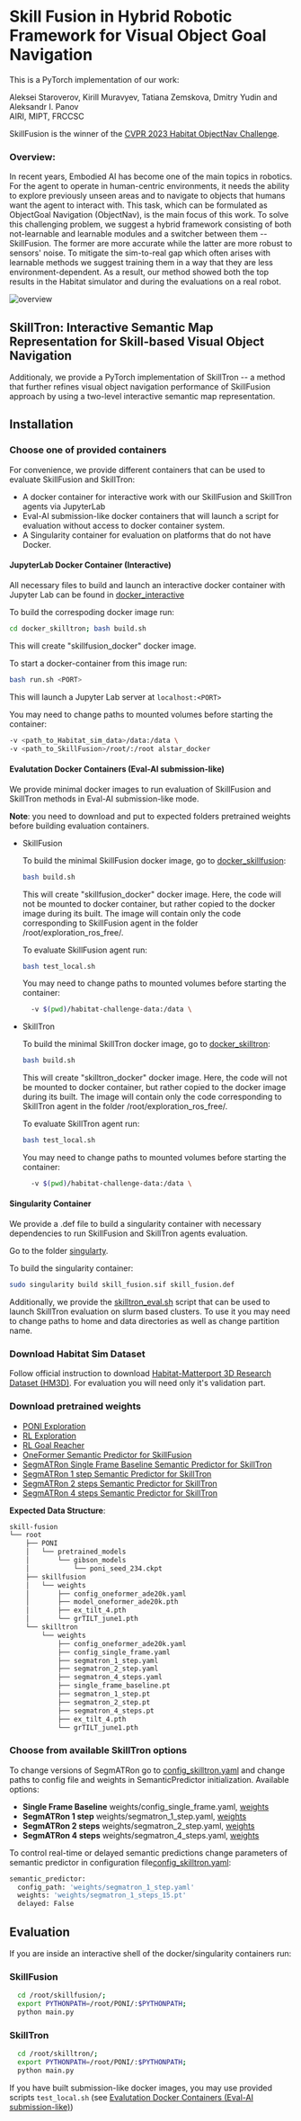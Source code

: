 # Skill Fusion in Hybrid Robotic Framework for Visual Object Goal Navigation 
This is a PyTorch implementation of our work:

Aleksei Staroverov, Kirill Muravyev, Tatiana Zemskova, Dmitry Yudin and Aleksandr I. Panov<br />
AIRI, MIPT, FRCCSC

SkillFusion is the winner of the [CVPR 2023 Habitat ObjectNav Challenge](https://aihabitat.org/challenge/2023/).

### Overview:
In recent years, Embodied AI has become one of the main topics in robotics. For the agent to operate in human-centric environments, it needs the ability to explore previously unseen areas and to navigate to objects that humans want the agent to interact with. This task, which can be formulated as ObjectGoal Navigation (ObjectNav), is the main focus of this work. To solve this challenging problem, we suggest a hybrid framework consisting of both not-learnable and learnable modules and a switcher between them -- SkillFusion. The former are more accurate while the latter are more robust to sensors' noise. To mitigate the sim-to-real gap which often arises with learnable methods we suggest training them in a way that they are less environment-dependent. As a result, our method showed both the top results in the Habitat simulator and during the evaluations on a real robot.

![overview](./docs/objectnav_spec_2023.gif)

## SkillTron: Interactive Semantic Map Representation for Skill-based Visual Object Navigation

Additionaly, we provide a PyTorch implementation of SkillTron -- a method that further refines visual object navigation performance of SkillFusion approach by using a two-level interactive semantic map representation.

## Installation

### Choose one of provided containers
For convenience, we provide different containers that can be used to evaluate SkillFusion and SkillTron:
- A docker container for interactive work with our SkillFusion and SkillTron agents via JupyterLab
- Eval-AI submission-like docker containers that will launch a script for evaluation without access to docker container system.
- A Singularity container for evaluation on platforms that do not have Docker.

#### JupyterLab Docker Container (Interactive)

All necessary files to build and launch an interactive docker container with Jupyter Lab can be found in [docker_interactive](docker_interactive/) 

To build the correspoding docker image run:

```bash
cd docker_skilltron; bash build.sh
```

This will create "skillfusion_docker" docker image.


To start a docker-container from this image run: 

```bash
bash run.sh <PORT>
```

This will launch a Jupyter Lab server at ```localhost:<PORT>```

You may need to change paths to mounted volumes before starting the container:
```bash
-v <path_to_Habitat_sim_data>/data:/data \
-v <path_to_SkillFusion>/root/:/root alstar_docker
```

#### Evalutation Docker Containers (Eval-AI submission-like)

We provide minimal docker images to run evaluation of SkillFusion and SkillTron methods in Eval-AI submission-like mode.

**Note**: you need to download and put to expected folders pretrained weights before building evaluation containers.

- SkillFusion

  To build the minimal SkillFusion docker image, go to [docker_skillfusion](docker_skillfusion/):

  ```bash
  bash build.sh
  ```

  This will create "skillfusion_docker" docker image. Here, the code will not be mounted to docker container, but rather copied to the docker image during its built. The image will contain only the code corresponding to SkillFusion agent in the folder /root/exploration_ros_free/. 

  To evaluate SkillFusion agent run:
  ```bash
  bash test_local.sh
  ```
  You may need to change paths to mounted volumes before starting the container:
  ```bash
    -v $(pwd)/habitat-challenge-data:/data \
  ```
- SkillTron

  To build the minimal SkillTron docker image, go to [docker_skilltron](docker_skilltron/):

  ```bash
  bash build.sh
  ```

  This will create "skilltron_docker" docker image. Here, the code will not be mounted to docker container, but rather copied to the docker image during its built. The image will contain only the code corresponding to SkillTron agent in the folder /root/exploration_ros_free/. 

  To evaluate SkillTron agent run:
  ```bash
  bash test_local.sh
  ```
  You may need to change paths to mounted volumes before starting the container:
  ```bash
    -v $(pwd)/habitat-challenge-data:/data \
  ```

#### Singularity Container

We provide a .def file to build a singularity container with necessary dependencies to run SkillFusion and SkillTron agents evaluation.

Go to the folder [singularty](singularity/).

To build the singularity container:

```bash
sudo singularity build skill_fusion.sif skill_fusion.def 
```

Additionally, we provide the [skilltron_eval.sh](singularity/skilltron_eval.sh) script that can be used to launch SkillTron evaluation on slurm based clusters. To use it you may need to change paths to home and data directories as well as change partition name.


### Download Habitat Sim Dataset

Follow official instruction to download [Habitat-Matterport 3D Research Dataset (HM3D)](https://github.com/facebookresearch/habitat-sim/blob/main/DATASETS.md). For evaluation you will need only it's validation part.

### Download pretrained weights

- [PONI Exploration](https://disk.yandex.ru/d/6v5SQ57ACvNpRg)
- [RL Exploration](https://disk.yandex.ru/d/zIb37VHjhh17tg)
- [RL Goal Reacher](https://disk.yandex.ru/d/Q-w2nZVNDu8mDA)
- [OneFormer Semantic Predictor for SkillFusion](https://disk.yandex.ru/d/BIAb3Jyh5G-_rQ)
- [SegmATRon Single Frame Baseline Semantic Predictor for SkillTron](https://disk.yandex.ru/d/p2GKLZ_Z49IWdA)
- [SegmATRon 1 step Semantic Predictor for SkillTron](https://disk.yandex.ru/d/DwRCff70Ij3ang)
- [SegmATRon 2 steps Semantic Predictor for SkillTron](https://disk.yandex.ru/d/a-LWtayiJf54VA)
- [SegmATRon 4 steps Semantic Predictor for SkillTron](https://disk.yandex.ru/d/goW34Me8jbme9A)

**Expected Data Structure**:
```bash
skill-fusion
└── root
    ├── PONI
    │   └── pretrained_models
    │       └── gibson_models
    │           └── poni_seed_234.ckpt
    ├── skillfusion
    │   └── weights
    │       ├── config_oneformer_ade20k.yaml
    │       ├── model_oneformer_ade20k.pth
    │       ├── ex_tilt_4.pth
    │       └── grTILT_june1.pth
    └── skilltron
        └── weights
            ├── config_oneformer_ade20k.yaml
            ├── config_single_frame.yaml
            ├── segmatron_1_step.yaml
            ├── segmatron_2_step.yaml
            ├── segmatron_4_steps.yaml
            ├── single_frame_baseline.pt
            ├── segmatron_1_step.pt
            ├── segmatron_2_step.pt
            ├── segmatron_4_steps.pt
            ├── ex_tilt_4.pth
            └── grTILT_june1.pth
```


### Choose from available SkillTron options
To change versions of SegmATRon go to [config_skilltron.yaml](root/skilltron/config_skilltron.yaml) and change paths to config file and weights in SemanticPredictor initialization.
Available options:

- **Single Frame Baseline** weights/config_single_frame.yaml, [weights](https://disk.yandex.ru/d/p2GKLZ_Z49IWdA)
- **SegmATRon 1 step** weights/segmatron_1_step.yaml, [weights](https://disk.yandex.ru/d/DwRCff70Ij3ang)
- **SegmATRon 2 steps** weights/segmatron_2_step.yaml, [weights](https://disk.yandex.ru/d/a-LWtayiJf54VA)
- **SegmATRon 4 steps** weights/segmatron_4_steps.yaml, [weights](https://disk.yandex.ru/d/goW34Me8jbme9A)

To control real-time or delayed semantic predictions change parameters of semantic predictor in configuration file[config_skilltron.yaml](root/skilltron/config_skilltron.yaml):

```bash
semantic_predictor:
  config_path: 'weights/segmatron_1_step.yaml'
  weights: 'weights/segmatron_1_steps_15.pt'
  delayed: False
```

## Evaluation

If you are inside an interactive shell of the docker/singularity containers run:

### SkillFusion
```bash
  cd /root/skillfusion/;
  export PYTHONPATH=/root/PONI/:$PYTHONPATH;
  python main.py
```
### SkillTron
```bash
  cd /root/skilltron/;
  export PYTHONPATH=/root/PONI/:$PYTHONPATH;
  python main.py
```

If you have built submission-like docker images, you may use provided scripts ```test_local.sh``` (see [Evalutation Docker Containers (Eval-AI submission-like)](#evalutation-docker-containers-eval-ai-submission-like))
